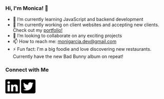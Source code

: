 ### Hi, I'm Monica! 👋


- 🌱 I’m currently learning JavaScript and backend development
- 🔭 I’m currently working on client websites and accepting new clients. Check out my <a href="https://monica-garcia-dev.netlify.app/">portfolio!</a> 
- 👯 I’m looking to collaborate on any exciting projects
- 📫 How to reach me: monigarcia.dev@gmail.com
- ⚡ Fun fact: I'm a big foodie and love discovering new restaurants. Currently have the new Bad Bunny album on repeat! 

<h3>Connect with Me </h3>
<a href="https://www.linkedin.com/in/garcia-monica/" target="_blank"><img src="linkedin-brands.svg" alt="Link to Monica's LinkedIn" height="50" width="45"/></a>
<a href="https://twitter.com/monibgrt" target="_blank"><img src="twitter-square-brands.svg" alt="Link to Monica's Twitter" height="50" width="45"/></a>



